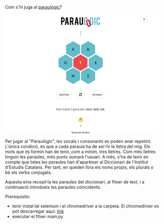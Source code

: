 Com s'hi juga al [paraulògic](http://paraulogic.rodamots.cat/)?

![Screenshot](https://github.com/uanve/paraulogic/blob/main/screenshot.PNG?raw=true)

Per jugar al "Paraulògic", les vocals i consonants es poden anar repetint. L'única condició, és que a cada paraula ha de ser-hi la lletra del mig.
Els mots que es formin han de tenir, com a mínim, tres lletres. Com més lletres tinguin les paraules, més punts sumarà l'usuari.
A més, s'ha de tenir en compte que totes les paraules han d'aparèixer al Diccionari de l'Institut d'Estudis Catalans. 
Per tant, en queden fora els noms propis, els plurals o bé els verbs conjugats.  

Aquesta eina recopil·la les paraules del diccionari, al fitxer de text, i a continuació introdueix les paraules coincidents.

Prerequisits:
- tenir instal·lat selenium i el chromedriver a la carpeta. El chromedriver es pot descarregar aquí: [link](https://chromedriver.chromium.org/downloads)
- executar el fitxer main.py
